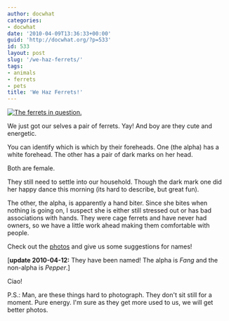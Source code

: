 ```yaml
---
author: docwhat
categories:
- docwhat
date: '2010-04-09T13:36:33+00:00'
guid: 'http://docwhat.org/?p=533'
id: 533
layout: post
slug: '/we-haz-ferrets/'
tags:
- animals
- ferrets
- pets
title: 'We Haz Ferrets!'
---
```


[![The ferrets in
question.](https://farm5.static.flickr.com/4012/4505256023_54fa1fd30d_m.jpg)](http://www.flickr.com/photos/docwhat/4505256023/)

We just got our selves a pair of ferrets. Yay! And boy are they cute and
energetic.

You can identify which is which by their foreheads. One (the alpha) has
a white forehead. The other has a pair of dark marks on her head.

Both are female.

They still need to settle into our household. Though the dark mark one
did her happy dance this morning (its hard to describe, but great fun).

The other, the alpha, is apparently a hand biter. Since she bites when
nothing is going on, I suspect she is either still stressed out or has
bad associations with hands. They were cage ferrets and have never had
owners, so we have a little work ahead making them comfortable with
people.

Check out the
[photos](https://www.flickr.com/photos/docwhat/sets/72157623690650155/)
and give us some suggestions for names!

\[**update 2010-04-12:** They have been named! The alpha is *Fang* and
the non-alpha is *Pepper*.\]

Ciao!

P.S.: Man, are these things hard to photograph. They don't sit still for
a moment. Pure energy. I'm sure as they get more used to us, we will get
better photos.
